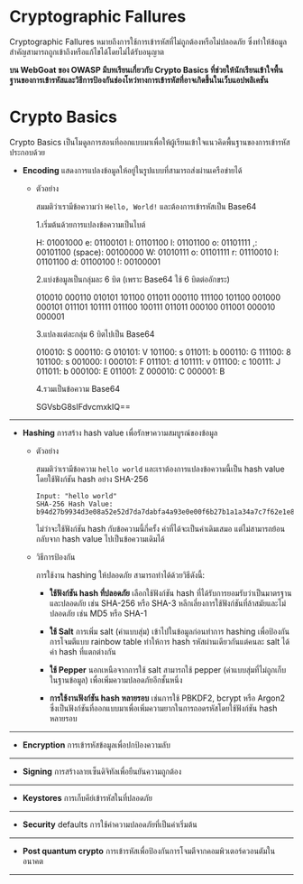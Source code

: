 # Cryptographic Fallures

Cryptographic Fallures หมายถึงการใช้การเข้ารหัสที่ไม่ถูกต้องหรือไม่ปลอดภัย ซึ่งทำให้ข้อมูลสำคัญสามารถถูกเข้าถึงหรือแก้ไขได้โดยไม่ได้รับอนุญาต

**บน WebGoat ของ OWASP มีบทเรียนเกี่ยวกับ Crypto Basics ที่ช่วยให้นักเรียนเข้าใจพื้นฐานของการเข้ารหัสและวิธีการป้องกันช่องโหว่ทางการเข้ารหัสที่อาจเกิดขึ้นในเว็บแอปพลิเคชัน**

# Crypto Basics

Crypto Basics เป็นโมดูลการสอนที่ออกแบบมาเพื่อให้ผู้เรียนเข้าใจแนวคิดพื้นฐานของการเข้ารหัส ประกอบด้วย

  - **Encoding** แสดงการแปลงข้อมูลให้อยู่ในรูปแบบที่สามารถส่งผ่านเครือข่ายได้
    
    - ตัวอย่าง
      
      สมมติว่าเรามีข้อความว่า `Hello, World!` และต้องการเข้ารหัสเป็น Base64

      1.เริ่มต้นด้วยการแปลงข้อความเป็นไบต์

      H: 01001000 e: 01100101 l: 01101100 l: 01101100 o: 01101111 ,: 00101100 (space): 00100000
      W: 01010111 o: 01101111 r: 01110010 l: 01101100 d: 01100100 !: 00100001

      2.แบ่งข้อมูลเป็นกลุ่มละ 6 บิต (เพราะ Base64 ใช้ 6 บิตต่ออักขระ)
      
      010010 000110 010101 101100 011011 000110 111100 101100 001000 000101 011101 101111 011100 100111 011011 000100 011001 000010 000001

      3.แปลงแต่ละกลุ่ม 6 บิตไปเป็น Base64
      
      010010: S 000110: G 010101: V 101100: s 011011: b 000110: G 111100: 8 101100: s 001000: I 000101: F 011101: d 101111: v 011100: c 100111: J 011011: b 000100: E 011001: Z 000010: C 000001: B

      4.รวมเป็นข้อความ Base64

      SGVsbG8sIFdvcmxkIQ==

___

  - **Hashing** การสร้าง hash value เพื่อรักษาความสมบูรณ์ของข้อมูล
    
    - ตัวอย่าง

      สมมติว่าเรามีข้อความ `hello world` และเราต้องการแปลงข้อความนี้เป็น hash value โดยใช้ฟังก์ชัน hash อย่าง SHA-256

      ```
      Input: "hello world"
      SHA-256 Hash Value: b94d27b9934d3e08a52e52d7da7dabfa4a93e0e00f6b27b1a1a34a7c7f62e1e8
      ```

      ไม่ว่าจะใช้ฟังก์ชัน hash กับข้อความนี้กี่ครั้ง ค่าที่ได้จะเป็นค่าเดิมเสมอ แต่ไม่สามารถย้อนกลับจาก hash value ไปเป็นข้อความเดิมได้

    - วิธีการป้องกัน
      
      การใช้งาน hashing ให้ปลอดภัย สามารถทำได้ด้วยวิธีดังนี้:

      - **ใช้ฟังก์ชัน hash ที่ปลอดภัย** เลือกใช้ฟังก์ชัน hash ที่ได้รับการยอมรับว่าเป็นมาตรฐานและปลอดภัย เช่น SHA-256 หรือ SHA-3 หลีกเลี่ยงการใช้ฟังก์ชันที่ล้าสมัยและไม่ปลอดภัย เช่น MD5 หรือ SHA-1

      - **ใช้ Salt** การเพิ่ม salt (ค่าแบบสุ่ม) เข้าไปในข้อมูลก่อนทำการ hashing เพื่อป้องกันการโจมตีแบบ rainbow table ทำให้การ hash รหัสผ่านเดียวกันแต่คนละ salt ได้ค่า hash ที่แตกต่างกัน

      - **ใช้ Pepper** นอกเหนือจากการใช้ salt สามารถใช้ pepper (ค่าแบบสุ่มที่ไม่ถูกเก็บในฐานข้อมูล) เพื่อเพิ่มความปลอดภัยอีกชั้นหนึ่ง

      - **การใช้งานฟังก์ชัน hash หลายรอบ** เช่นการใช้ PBKDF2, bcrypt หรือ Argon2 ซึ่งเป็นฟังก์ชันที่ออกแบบมาเพื่อเพิ่มความยากในการถอดรหัสโดยใช้ฟังก์ชัน hash หลายรอบ
        
___

  - **Encryption** การเข้ารหัสข้อมูลเพื่อปกป้องความลับ

___

  - **Signing** การสร้างลายเซ็นดิจิทัลเพื่อยืนยันความถูกต้อง

___

  - **Keystores** การเก็บคีย์เข้ารหัสในที่ปลอดภัย

___

  - **Security** defaults การใช้ค่าความปลอดภัยที่เป็นค่าเริ่มต้น

___

  - **Post quantum crypto** การเข้ารหัสเพื่อป้องกันการโจมตีจากคอมพิวเตอร์ควอนตัมในอนาคต

___
  
